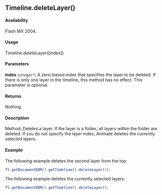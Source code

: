 ## Timeline.deleteLayer()

#### Availability

Flash MX 2004.

#### Usage

Timeline.deleteLayer([index])

#### Parameters

**index** `integer?`; A zero-based index that specifies the layer to be deleted. If there is only one layer in the timeline, this method has no effect. This parameter is optional.

#### Returns

Nothing.

#### Description

Method; Deletes a layer. If the layer is a folder, all layers within the folder are deleted. If you do not specify the layer index, Animate deletes the currently selected layers.

#### Example

The following example deletes the second layer from the top:

```javascript
fl.getDocumentDOM().getTimeline().deleteLayer(1);
```

The following example deletes the currently selected layers:

```javascript
fl.getDocumentDOM().getTimeline().deleteLayer();
```
